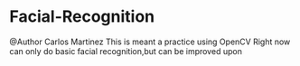 # Facial-Recognition
@Author Carlos Martinez
This is meant a practice using OpenCV
Right now can only do basic facial recognition,but can be improved upon

